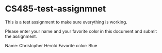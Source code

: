 # CS485-test-assignmnet
This is a test assignment to make sure everything is working.

Please enter your name and your favorite color in this document and submit the assignment.

Name: Christopher Herold
Favorite color: Blue

